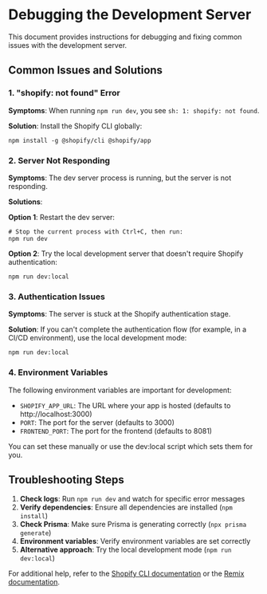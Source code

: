 # Debugging the Development Server

This document provides instructions for debugging and fixing common issues with the development server.

## Common Issues and Solutions

### 1. "shopify: not found" Error

**Symptoms**: When running `npm run dev`, you see `sh: 1: shopify: not found`.

**Solution**: Install the Shopify CLI globally:

```shell
npm install -g @shopify/cli @shopify/app
```

### 2. Server Not Responding

**Symptoms**: The dev server process is running, but the server is not responding.

**Solutions**:

**Option 1**: Restart the dev server:

```shell
# Stop the current process with Ctrl+C, then run:
npm run dev
```

**Option 2**: Try the local development server that doesn't require Shopify authentication:

```shell
npm run dev:local
```

### 3. Authentication Issues

**Symptoms**: The server is stuck at the Shopify authentication stage.

**Solution**: If you can't complete the authentication flow (for example, in a CI/CD environment), use the local development mode:

```shell
npm run dev:local
```

### 4. Environment Variables

The following environment variables are important for development:

- `SHOPIFY_APP_URL`: The URL where your app is hosted (defaults to http://localhost:3000)
- `PORT`: The port for the server (defaults to 3000)
- `FRONTEND_PORT`: The port for the frontend (defaults to 8081)

You can set these manually or use the dev:local script which sets them for you.

## Troubleshooting Steps

1. **Check logs**: Run `npm run dev` and watch for specific error messages
2. **Verify dependencies**: Ensure all dependencies are installed (`npm install`)
3. **Check Prisma**: Make sure Prisma is generating correctly (`npx prisma generate`)
4. **Environment variables**: Verify environment variables are set correctly
5. **Alternative approach**: Try the local development mode (`npm run dev:local`)

For additional help, refer to the [Shopify CLI documentation](https://shopify.dev/docs/apps/tools/cli) or the [Remix documentation](https://remix.run/docs).
